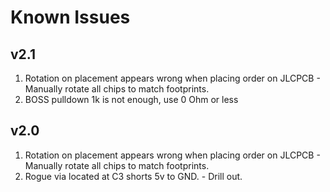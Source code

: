 # Known Issues

## v2.1
1) Rotation on placement appears wrong when placing order on JLCPCB - Manually rotate all chips to match footprints.
2) BOSS pulldown 1k is not enough, use 0 Ohm or less

## v2.0

1) Rotation on placement appears wrong when placing order on JLCPCB - Manually rotate all chips to match footprints.
2) Rogue via located at C3 shorts 5v to GND. - Drill out.


